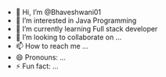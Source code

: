 - 👋 Hi, I’m @Bhaveshwani01
- 👀 I’m interested in Java Programming
- 🌱 I’m currently learning Full stack developer
- 💞️ I’m looking to collaborate on ...
- 📫 How to reach me ...
- 😄 Pronouns: ...
- ⚡ Fun fact: ...

<!---
Bhaveshwani01/Bhaveshwani01 is a ✨ special ✨ repository because its `README.md` (this file) appears on your GitHub profile.
You can click the Preview link to take a look at your changes.
--->
